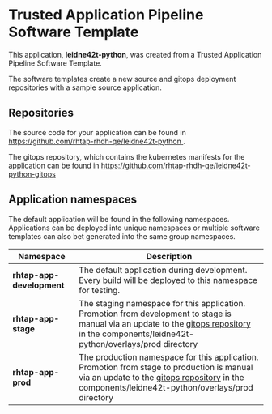 # Trusted Application Pipeline Software Template

This application, **leidne42t-python**, was created from a Trusted Application Pipeline Software Template.

The software templates create a new source and gitops deployment repositories with a sample source application. 

## Repositories

The source code for your application can be found in [https://github.com/rhtap-rhdh-qe/leidne42t-python ](https://github.com/rhtap-rhdh-qe/leidne42t-python ).
 
The gitops repository, which contains the kubernetes manifests for the application can be found in 
[https://github.com/rhtap-rhdh-qe/leidne42t-python-gitops ](https://github.com/rhtap-rhdh-qe/leidne42t-python-gitops ) 

## Application namespaces 

The default application will be found in the following namespaces. Applications can be deployed into unique namespaces or multiple software templates can also bet generated into the same group namespaces.  

|  Namespace   |  Description   |  
| -------- | -------- |   
| **rhtap-app-development** | The default application during development. Every build will be deployed to this namespace for testing. | 
| **rhtap-app-stage** | The staging namespace for this application. Promotion from development to stage is manual via an update to the [gitops repository](https://github.com/rhtap-rhdh-qe/leidne42t-python-gitops ) in the components/leidne42t-python/overlays/prod directory |  
| **rhtap-app-prod** | The production namespace for this application. Promotion from stage to production is manual via an update to the [gitops repository](https://github.com/rhtap-rhdh-qe/leidne42t-python-gitops ) in the components/leidne42t-python/overlays/prod directory | 